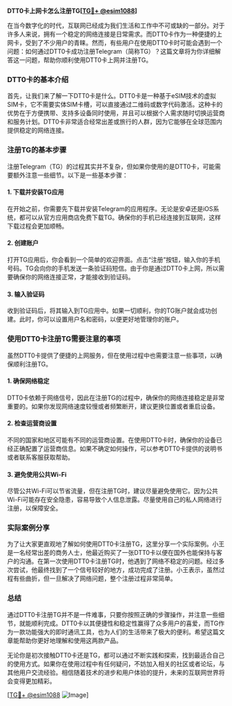 **DTT0卡上网卡怎么注册TG[[TG💪+ @esim1088](https://t.me/s/esim1088)]**

在当今数字化的时代，互联网已经成为我们生活和工作中不可或缺的一部分。对于许多人来说，拥有一个稳定的网络连接是日常需求。而DTT0卡作为一种便捷的上网卡，受到了不少用户的青睐。然而，有些用户在使用DTT0卡时可能会遇到一个问题：如何通过DTT0卡成功注册Telegram（简称TG）？这篇文章将为你详细解答这一问题，帮助你顺利使用DTT0卡上网并注册TG。

### DTT0卡的基本介绍

首先，让我们来了解一下DTT0卡是什么。DTT0卡是一种基于eSIM技术的虚拟SIM卡，它不需要实体SIM卡槽，可以直接通过二维码或数字代码激活。这种卡的优势在于方便携带、支持多设备同时使用，并且可以根据个人需求随时切换运营商和服务计划。DTT0卡非常适合经常出差或旅行的人群，因为它能够在全球范围内提供稳定的网络连接。

### 注册TG的基本步骤

注册Telegram（TG）的过程其实并不复杂，但如果你使用的是DTT0卡，可能需要额外注意一些细节。以下是一些基本步骤：

#### 1. 下载并安装TG应用

在开始之前，你需要先下载并安装Telegram的应用程序。无论是安卓还是iOS系统，都可以从官方应用商店免费下载TG。确保你的手机已经连接到互联网，这样下载过程会更加顺畅。

#### 2. 创建账户

打开TG应用后，你会看到一个简单的欢迎界面。点击“注册”按钮，输入你的手机号码。TG会向你的手机发送一条验证码短信。由于你是通过DTT0卡上网，所以需要确保你的网络连接正常，才能接收到验证码。

#### 3. 输入验证码

收到验证码后，将其输入到TG应用中。如果一切顺利，你的TG账户就会成功创建。此时，你可以设置用户名和密码，以便更好地管理你的账户。

### 使用DTT0卡注册TG需要注意的事项

虽然DTT0卡提供了便捷的上网服务，但在使用过程中也需要注意一些事项，以确保顺利注册TG。

#### 1. 确保网络稳定

DTT0卡依赖于网络信号，因此在注册TG的过程中，确保你的网络连接稳定是非常重要的。如果你发现网络速度较慢或者频繁断开，建议更换位置或者重启设备。

#### 2. 检查运营商设置

不同的国家和地区可能有不同的运营商设置。在使用DTT0卡时，确保你的设备已经正确配置了运营商信息。如果不确定如何操作，可以参考DTT0卡提供的说明书或者联系客服获取帮助。

#### 3. 避免使用公共Wi-Fi

尽管公共Wi-Fi可以节省流量，但在注册TG时，建议尽量避免使用它。因为公共Wi-Fi可能存在安全隐患，容易导致个人信息泄露。尽量使用自己的私人网络进行注册，以保障安全。

### 实际案例分享

为了让大家更直观地了解如何使用DTT0卡注册TG，这里分享一个实际案例。小王是一名经常出差的商务人士，他最近购买了一张DTT0卡以便在国外也能保持与客户的沟通。在第一次使用DTT0卡注册TG时，他遇到了网络不稳定的问题。经过多次尝试，他最终找到了一个信号较好的地方，成功完成了注册。小王表示，虽然过程有些曲折，但一旦解决了网络问题，整个注册过程非常简单。

### 总结

通过DTT0卡注册TG并不是一件难事，只要你按照正确的步骤操作，并注意一些细节，就能顺利完成。DTT0卡以其便捷性和稳定性赢得了众多用户的喜爱，而TG作为一款功能强大的即时通讯工具，也为人们的生活带来了极大的便利。希望这篇文章能帮助你更好地理解和使用这两款产品。

无论你是初次接触DTT0卡还是TG，都可以通过不断实践和探索，找到最适合自己的使用方式。如果你在使用过程中有任何疑问，不妨加入相关的社区或者论坛，与其他用户交流经验。相信随着技术的进步和用户体验的提升，未来的互联网世界将会变得更加精彩。

[[TG💪+ @esim1088](https://t.me/s/esim1088) ![Image](https://i.postimg.cc/4NQfJmqS/Snipaste-2025-05-13-00-14-12.png)]